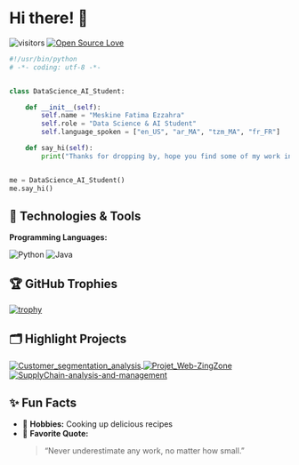 # Hi there! 👋

![visitors](https://visitor-badge.laobi.icu/badge?page_id=Fzmes.Fzmes)
[![Open Source Love](https://badges.frapsoft.com/os/v1/open-source.svg?v=102)](https://github.com/ellerbrock/open-source-badge/)

```python
#!/usr/bin/python
# -*- coding: utf-8 -*-


class DataScience_AI_Student:

    def __init__(self):
        self.name = "Meskine Fatima Ezzahra"
        self.role = "Data Science & AI Student"
        self.language_spoken = ["en_US", "ar_MA", "tzm_MA", "fr_FR"]

    def say_hi(self):
        print("Thanks for dropping by, hope you find some of my work interesting.")


me = DataScience_AI_Student()
me.say_hi()
```


## 🔧 Technologies & Tools

**Programming Languages:**

![Python](https://img.shields.io/badge/Code-Python-informational?style=flat&logo=python&logoColor=white&color=6aa6f8)
![Java](https://img.shields.io/badge/Code-Java-informational?style=flat&logo=openjdk&logoColor=white&color=6aa6f8)


<!-- ## &#x1f4c8; GitHub Stats

<a href="https://github.com/Zhenye-Na/Zhenye-Na">
  <img align="center" src="https://github-readme-stats.vercel.app/api/top-langs/?username=zhenye-na&hide=c%2B%2B,c,matlab,assembly&title_color=6aa6f8&text_color=8a919a&icon_color=6aa6f8&bg_color=22272e" alt="Zhenye's GitHub Stats" />
</a>

<a href="https://github.com/Zhenye-Na/Zhenye-Na">
  <img align="center" src="https://github-readme-stats.vercel.app/api?username=zhenye-na&show_icons=true&line_height=27&count_private=true&title_color=6aa6f8&text_color=8a919a&icon_color=6aa6f8&bg_color=22272e" alt="Zhenye's GitHub Stats" />
</a> -->

## 🏆 GitHub Trophies

[![trophy](https://github-profile-trophy.vercel.app/?username=Fzmes&theme=nord&column=7)](https://github.com/ryo-ma/github-profile-trophy)

## 🗂️ Highlight Projects

<a href="https://github.com/Fzmes/Customer_segmentation_analysis">
  <img align="center" src="https://github-readme-stats.vercel.app/api/pin/?username=Fzmes&Customer_segmentation_analysis&show_icons=true&line_height=27&title_color=6aa6f8&text_color=8a919a&icon_color=6aa6f8&bg_color=22272e" alt="Customer_segmentation_analysis" />
</a>

<a href="https://github.com/Fzmes/Projet_Web-ZingZone">
  <img align="center" src="https://github-readme-stats.vercel.app/api/pin/?username=Fzmes&repo=Projet_Web-ZingZone&show_icons=true&line_height=27&title_color=6aa6f8&text_color=8a919a&icon_color=6aa6f8&bg_color=22272e" alt="Projet_Web-ZingZone" />
</a>
<a href="https://github.com/Fzmes/SupplyChain-analysis-and-management">
  <img align="center" src="https://github-readme-stats.vercel.app/api/pin/?username=Fzmes&repo=SupplyChain-analysis-and-management&show_icons=true&line_height=27&title_color=6aa6f8&text_color=8a919a&icon_color=6aa6f8&bg_color=22272e" alt="SupplyChain-analysis-and-management" />
</a>

## ✨ Fun Facts

- 🍳 **Hobbies:** Cooking up delicious recipes
- 💬 **Favorite Quote:**  
  > “Never underestimate any work, no matter how small.”

<!--
**Fzmes/Fzmes** is a ✨ _special_ ✨ repository because its `README.md` (this file) appears on your GitHub profile.

Here are some ideas to get you started:

- 🔭 I’m currently working on ...
- 🌱 I’m currently learning ...
- 👯 I’m looking to collaborate on ...
- 🤔 I’m looking for help with ...
- 💬 Ask me about ...
- 📫 How to reach me: ...
- 😄 Pronouns: ...
- ⚡ Fun fact: ...
-->
